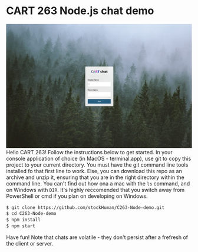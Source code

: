 # CART 263 Node.js chat demo
![screenshot](node-demo-screen.jpg)
Hello CART 263! Follow the instructions below to get started.
In your console application of choice (in MacOS - terminal.app), use git to copy this project to your current directory. You must have the git command line tools installed fo that first line to work. Else, you can download this repo as an archive and unzip it, ensuring that you are in the right directory within the command line. You can't find out how ona a mac with the `ls` command, and on Windows with `DIR`. It's highly reccomended that you switch away from PowerShell or cmd if you plan on developing on Windows.
```bash
$ git clone https://github.com/stockHuman/C263-Node-demo.git
$ cd C263-Node-demo
$ npm install
$ npm start
```
Have fun! Note that chats are volatile - they don't persist after a frefresh of the client or server.
